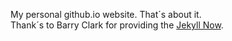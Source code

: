 My personal github.io website. That´s about it.  
Thank´s to Barry Clark for providing the [Jekyll Now](https://github.com/barryclark/jekyll-now).